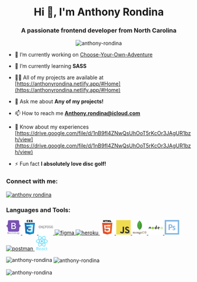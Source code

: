 <h1 align="center">Hi 👋, I'm Anthony Rondina</h1>
<h3 align="center">A passionate frontend developer from North Carolina</h3>

<p align="center"> <img src="https://komarev.com/ghpvc/?username=anthony-rondina&label=Profile%20views&color=0e75b6&style=flat" alt="anthony-rondina" /> </p>

- 🔭 I’m currently working on [Choose-Your-Own-Adventure](https://ants-choose-your-own-adventure.herokuapp.com/)

- 🌱 I’m currently learning **SASS**

- 👨‍💻 All of my projects are available at [https://anthonyrondina.netlify.app/#Home](https://anthonyrondina.netlify.app/#Home)

- 💬 Ask me about **Any of my projects!**

- 📫 How to reach me **Anthony.rondina@icloud.com**

- 📄 Know about my experiences [https://drive.google.com/file/d/1nB9fI4ZNwQsUhOoT5rKcOr3JAgUR1bzh/view](https://drive.google.com/file/d/1nB9fI4ZNwQsUhOoT5rKcOr3JAgUR1bzh/view)

- ⚡ Fun fact **I absolutely love disc golf!**

<h3 align="left">Connect with me:</h3>
<p align="left">
<a href="https://linkedin.com/in/anthony rondina" target="blank"><img align="center" src="https://raw.githubusercontent.com/rahuldkjain/github-profile-readme-generator/master/src/images/icons/Social/linked-in-alt.svg" alt="anthony rondina" height="30" width="40" /></a>
</p>

<h3 align="left">Languages and Tools:</h3>
<p align="left"> <a href="https://getbootstrap.com" target="_blank" rel="noreferrer"> <img src="https://raw.githubusercontent.com/devicons/devicon/master/icons/bootstrap/bootstrap-plain-wordmark.svg" alt="bootstrap" width="40" height="40"/> </a> <a href="https://www.w3schools.com/css/" target="_blank" rel="noreferrer"> <img src="https://raw.githubusercontent.com/devicons/devicon/master/icons/css3/css3-original-wordmark.svg" alt="css3" width="40" height="40"/> </a> <a href="https://expressjs.com" target="_blank" rel="noreferrer"> <img src="https://raw.githubusercontent.com/devicons/devicon/master/icons/express/express-original-wordmark.svg" alt="express" width="40" height="40"/> </a> <a href="https://www.figma.com/" target="_blank" rel="noreferrer"> <img src="https://www.vectorlogo.zone/logos/figma/figma-icon.svg" alt="figma" width="40" height="40"/> </a> <a href="https://heroku.com" target="_blank" rel="noreferrer"> <img src="https://www.vectorlogo.zone/logos/heroku/heroku-icon.svg" alt="heroku" width="40" height="40"/> </a> <a href="https://www.w3.org/html/" target="_blank" rel="noreferrer"> <img src="https://raw.githubusercontent.com/devicons/devicon/master/icons/html5/html5-original-wordmark.svg" alt="html5" width="40" height="40"/> </a> <a href="https://developer.mozilla.org/en-US/docs/Web/JavaScript" target="_blank" rel="noreferrer"> <img src="https://raw.githubusercontent.com/devicons/devicon/master/icons/javascript/javascript-original.svg" alt="javascript" width="40" height="40"/> </a> <a href="https://www.mongodb.com/" target="_blank" rel="noreferrer"> <img src="https://raw.githubusercontent.com/devicons/devicon/master/icons/mongodb/mongodb-original-wordmark.svg" alt="mongodb" width="40" height="40"/> </a> <a href="https://nodejs.org" target="_blank" rel="noreferrer"> <img src="https://raw.githubusercontent.com/devicons/devicon/master/icons/nodejs/nodejs-original-wordmark.svg" alt="nodejs" width="40" height="40"/> </a> <a href="https://www.photoshop.com/en" target="_blank" rel="noreferrer"> <img src="https://raw.githubusercontent.com/devicons/devicon/master/icons/photoshop/photoshop-line.svg" alt="photoshop" width="40" height="40"/> </a> <a href="https://postman.com" target="_blank" rel="noreferrer"> <img src="https://www.vectorlogo.zone/logos/getpostman/getpostman-icon.svg" alt="postman" width="40" height="40"/> </a> <a href="https://reactjs.org/" target="_blank" rel="noreferrer"> <img src="https://raw.githubusercontent.com/devicons/devicon/master/icons/react/react-original-wordmark.svg" alt="react" width="40" height="40"/> </a> </p>

<p><img align="left" src="https://github-readme-stats.vercel.app/api/top-langs?username=anthony-rondina&show_icons=true&locale=en&layout=compact" alt="anthony-rondina" /></p>

<p>&nbsp;<img align="center" src="https://github-readme-stats.vercel.app/api?username=anthony-rondina&show_icons=true&locale=en" alt="anthony-rondina" /></p>

<p><img align="center" src="https://github-readme-streak-stats.herokuapp.com/?user=anthony-rondina&" alt="anthony-rondina" /></p>